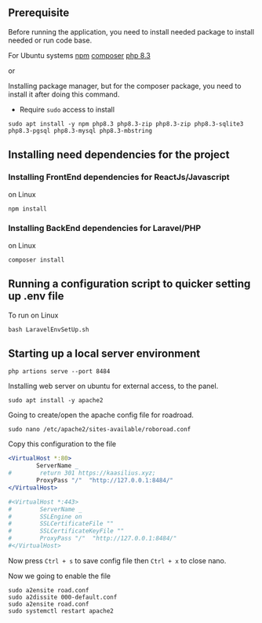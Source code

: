 
## Prerequisite

Before running the application, you need to install needed package to install needed or run code base.

For Ubuntu systems
[npm](https://nodejs.org/en/download)
[composer](https://getcomposer.org/download/)
[php 8.3](https://www.php.net/downloads.php?usage=web&os=linux&osvariant=linux-ubuntu&version=8.3&multiversion=Y)

or 

Installing package manager, but for the composer package, you need to install it after doing this command. 
* Require `sudo` access to install
```
sudo apt install -y npm php8.3 php8.3-zip php8.3-zip php8.3-sqlite3 php8.3-pgsql php8.3-mysql php8.3-mbstring
```
## Installing need dependencies for the project
### Installing FrontEnd dependencies for ReactJs/Javascript

on Linux
```
npm install
```
### Installing BackEnd dependencies for Laravel/PHP
on Linux
```
composer install
```

## Running a configuration script to quicker setting up .env file
To run on Linux
```
bash LaravelEnvSetUp.sh
```

## Starting up a local server environment
```
php artions serve --port 8484
```


Installing web server on ubuntu for external access, to the panel.
```
sudo apt install -y apache2
```


Going to create/open the apache config file for roadroad.
```
sudo nano /etc/apache2/sites-available/roboroad.conf
```

Copy this configuration to the file
``` Apache
<VirtualHost *:80>
        ServerName _
#        return 301 https://kaasilius.xyz;
        ProxyPass "/"  "http://127.0.0.1:8484/"
</VirtualHost>

#<VirtualHost *:443>
#        ServerName _
#        SSLEngine on
#        SSLCertificateFile ""
#        SSLCertificateKeyFile ""
#        ProxyPass "/"  "http://127.0.0.1:8484/"
#</VirtualHost>
```

Now press `Ctrl + s` to save config file then `Ctrl + x` to close nano.

Now we going to enable the file
```
sudo a2ensite road.conf 
sudo a2dissite 000-default.conf 
sudo a2ensite road.conf
sudo systemctl restart apache2
```